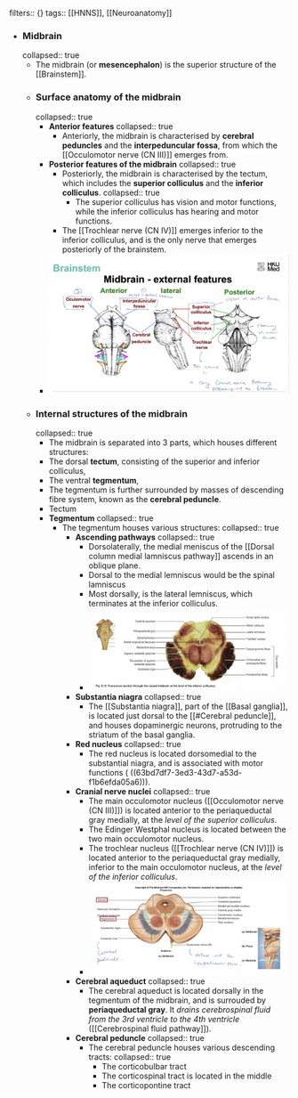 filters:: {}
tags:: [[HNNS]], [[Neuroanatomy]]

- ### Midbrain
  collapsed:: true
	- The midbrain (or **mesencephalon**) is the superior structure of the [[Brainstem]].
	- ### Surface anatomy of the midbrain
	  collapsed:: true
		- **Anterior features**
		  collapsed:: true
			- Anteriorly, the midbrain is characterised by **cerebral peduncles** and the **interpeduncular fossa**, from which the [[Occulomotor nerve (CN III)]] emerges from.
		- **Posterior features of the midbrain**
		  collapsed:: true
			- Posteriorly, the midbrain is characterised by the tectum, which includes the **superior colliculus** and the **inferior colliculus**.
			  collapsed:: true
				- The superior colliculus has vision and motor functions, while the inferior colliculus has hearing and motor functions.
			- The [[Trochlear nerve (CN IV)]] emerges inferior to the inferior colliculus, and is the only nerve that emerges posteriorly of the brainstem.
		- ![image.png](../assets/image_1673770521040_0.png)
	- ### Internal structures of the midbrain
	  collapsed:: true
		- The midbrain is separated into 3 parts, which houses different structures:
		- The dorsal **tectum**, consisting of the superior and inferior colliculus,
		- The ventral **tegmentum**,
		- The tegmentum is further surrounded by masses of descending fibre system, known as the **cerebral peduncle**.
		- Tectum
		- **Tegmentum**
		  collapsed:: true
			- The tegmentum houses various structures:
			  collapsed:: true
				- **Ascending pathways**
				  collapsed:: true
					- Dorsolaterally, the medial meniscus of the [[Dorsal column medial lamniscus pathway]] ascends in an oblique plane.
					- Dorsal to the medial lemniscus would be the spinal lamniscus
					- Most dorsally, is the lateral lemniscus, which terminates at the inferior colliculus.
					- ![image.png](../assets/image_1673770628808_0.png)
				- **Substantia niagra**
				  collapsed:: true
					- The [[Substantia niagra]], part of the [[Basal ganglia]], is located just dorsal to the [[#Cerebral peduncle]], and houses dopaminergic neurons, protruding to the striatum of the basal ganglia.
				- **Red nucleus**
				  collapsed:: true
					- The red nucleus is located dorsomedial to the substantial niagra, and is associated with motor functions ( ((63bd7df7-3ed3-43d7-a53d-f1b6efda05a6))).
				- **Cranial nerve nuclei**
				  collapsed:: true
					- The main occulomotor nucleus ([[Occulomotor nerve (CN III)]]) is located anterior to the periaqueductal gray medially, at the *level of the superior colliculus*.
					- The Edinger Westphal nucleus is located between the two main occulomotor nucleus.
					- The trochlear nucleus ([[Trochlear nerve (CN IV)]]) is located anterior to the periaqueductal gray medially, inferior to the main occulomotor nucleus, at the *level of the inferior colliculus*.
					- ![image.png](../assets/image_1673770726023_0.png)
				- **Cerebral aqueduct**
				  collapsed:: true
					- The cerebral aqueduct is located dorsally in the tegmentum of the midbrain, and is surrouded by **periaqueductal gray**. It *drains cerebrospinal fluid from the 3rd ventricle to the 4th ventricle* ([[Cerebrospinal fluid pathway]]).
				- **Cerebral peduncle**
				  collapsed:: true
					- The cerebral peduncle houses various descending tracts:
					  collapsed:: true
						- The corticobulbar tract
						- The corticospinal tract is located in the middle
						- The corticopontine tract